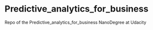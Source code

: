 # Predictive_analytics_for_business
Repo of the Predictive_analytics_for_business NanoDegree at Udacity
